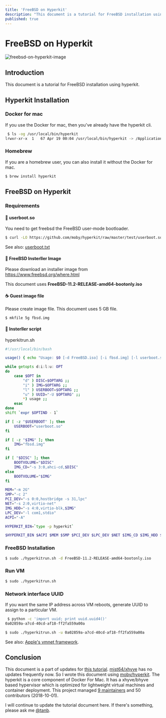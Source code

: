 ```yaml
---
title: 'FreeBSD on Hyperkit'
description: "This document is a tutorial for FreeBSD installation using hyperkit. Hyperkit Installation. Docker for mac. If you use the Docker for mac, then you've already have the hyperkit cli."
published: true
---
```


# FreeBSD on Hyperkit

![freebsd-on-hyperkit-image](/assets/blog/1538132080.png)

## Introduction

This document is a tutorial for FreeBSD installation using hyperkit.

## Hyperkit Installation

### Docker for mac

If you use the Docker for mac, then you've already have the hyperkit cli.

```bash
 $ ls -og /usr/local/bin/hyperkit
lrwxr-xr-x  1   67 Apr 19 00:04 /usr/local/bin/hyperkit -> /Applications/Docker.app/Contents/Resources/bin/com.docker.hyperkit
```

### Homebrew

If you are a homebrew user, you can also install it without the Docker for mac.

```bash
$ brew install hyperkit
```

## FreeBSD on Hyperkit

### Requirements

#### 🧀 userboot.so
You need to get freebsd the FreeBSD user-mode bootloader.

```bash
$ curl -LO https://github.com/moby/hyperkit/raw/master/test/userboot.so
```

See also: [userboot.txt](https://github.com/moby/hyperkit/blob/master/test/userboot.txt)

#### 🍕 FreeBSD Insterller Image

Please download an installer image from https://www.freebsd.org/where.html

This document uses **FreeBSD-11.2-RELEASE-amd64-bootonly.iso**

#### ☕️ Guest image file

Please create image file. This document uses 5 GB file.

```bash
$ mkfile 5g fbsd.img
```

#### 🍗 Insterller script

hyperkitrun.sh

```bash
#!/usr/local/bin/bash

usage() { echo "Usage: $0 [-d FreeBSD.iso] [-i fbsd.img] [-l userboot.so] [-u UUID]" 1>&2; exit 1; }

while getopts d:i:l:u: OPT
do
    case $OPT in
        "d" ) DISC=$OPTARG ;;
        "i" ) IMG=$OPTARG ;;
        "l" ) USERBOOT=$OPTARG ;;
        "u" ) UUID="-U $OPTARG" ;;
        *) usage ;;
    esac
done
shift `expr $OPTIND - 1`

if [ -z "$USERBOOT" ]; then
    USERBOOT="userboot.so"
fi

if [ -z "$IMG" ]; then
    IMG="fbsd.img"
fi

if [ "$DISC" ]; then
    BOOTVOLUME="$DISC"
    IMG_CD="-s 3:0,ahci-cd,$DISC"
else
    BOOTVOLUME="$IMG"
fi

MEM="-m 2G"
SMP="-c 2"
PCI_DEV="-s 0:0,hostbridge -s 31,lpc"
NET="-s 2:0,virtio-net"
IMG_HDD="-s 4:0,virtio-blk,$IMG"
LPC_DEV="-l com1,stdio"
ACPI="-A"

HYPERKIT_BIN=`type -p hyperkit`

$HYPERKIT_BIN $ACPI $MEM $SMP $PCI_DEV $LPC_DEV $NET $IMG_CD $IMG_HDD $UUID -f fbsd,$USERBOOT,$BOOTVOLUME
```

### FreeBSD Installation

```bash
$ sudo ./hyperkitrun.sh -d FreeBSD-11.2-RELEASE-amd64-bootonly.iso
```

### Run VM

```bash
$ sudo ./hyperkitrun.sh
```

### Network interface UUID

If you want the same IP address across VM reboots, generate UUID to assign to a particular VM.

```bash
 $ python -c 'import uuid; print uuid.uuid4()'
0a02859a-a7cd-40cd-af18-ff2fa559a00a
```

```bash
$ sudo ./hyperkitrun.sh -u 0a02859a-a7cd-40cd-af18-ff2fa559a00a
```

See also: [Apple's vmnet framework](https://developer.apple.com/documentation/vmnet).

## Conclusion

This document is a part of updates for [this tutorial](https://gist.github.com/tanb/f8fefa22332edc7a641d). [mist64/xhyve](https://github.com/mist64/xhyve) has no updates frequently now. So I wrote this document using [moby/hyperkit](https://github.com/moby/hyperkit). The hyperkit is a core component of Docker For Mac. It has a xhyve/bhyve based hypervisor which is optimized for lightweight virtual machines and container deployment. This project managed [9 maintainers](https://github.com/moby/hyperkit/blob/master/MAINTAINERS) and 50 contributors (2018-10-01).

I will continue to update the tutorial document here. If there's something, please ask me [@tanb](https://twitter.com/tanb).
